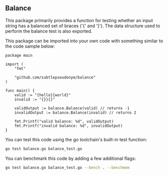 ## Balance

This package primarily provides a function for testing whether an input string has a balanced set of braces ('{' and '}'). The data structure used to perform the balance test is also exported.

This package can be imported into your own code with something similar to the code sample below:
```golang
package main

import (
	"fmt"

	"github.com/subtlepseudonym/balance"
)

func main() {
	valid := "{hello}{world}"
	invalid := "{}}{}"

	validOutput := balance.Balance(valid) // returns -1
	invalidOutput := balance.Balance(invalid) // returns 2

	fmt.Printf("valid balance: %d", validOutput)
	fmt.Printf("invalid balance: %d", invalidOutput)
}
```

You can test this code using the go toolchain's built-in test function:
```bash
go test balance.go balance_test.go
```

You can benchmark this code by adding a few additional flags:
```bash
go test balance.go balance_test.go --bench . --benchmem
```
